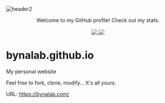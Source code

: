 ![header2](https://user-images.githubusercontent.com/8345062/118539846-39356780-b750-11eb-91e9-46ce963e84ff.png)


<p align="center">
  Welcome to my GitHub profile! Check out my stats.
</p>

<p align="center">
  <a href="https://github.com/WieFel">
    <img align="center" src="https://github-readme-stats.vercel.app/api?username=bynalab&count_private=true&show_icons=true&theme=ayu-mirage&include_all_commits=true" />
  </a>

  <a href="https://github.com/WieFel">
    <img align="center" src="https://github-readme-stats.vercel.app/api/top-langs/?username=bynalab&theme=ayu-mirage&layout=compact&langs_count=8" />
  </a>
</p>



# bynalab.github.io

 My personal website
 
 Feel free to fork, clone, modify... It's all yours.
 
 URL: https://bynalab.com/
